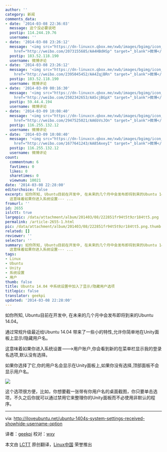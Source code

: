 ```yaml
---
author: ''
category: 新闻
comments_data:
- date: '2014-03-08 22:36:03'
  message: 这个没必要说吧
  postip: 114.244.19.76
  username: ''
- date: '2014-03-08 23:26:12'
  message: '<img src="https://dn-linuxcn.qbox.me/xwb/images/bgimg/icon_logo.png" />道法自然無量雲(<a
    href="http://weibo.com/2073155685/AA4HBdHSp" target="_blank">微博</a>): 转发微博'
  postip: 183.52.118.190
  username: 微博评论
- date: '2014-03-08 23:26:12'
  message: '<img src="https://dn-linuxcn.qbox.me/xwb/images/bgimg/icon_logo.png" />一片静雪(<a
    href="http://weibo.com/2395045452/AA4ZqjBRn" target="_blank">微博</a>): 转发微博'
  postip: 183.52.118.190
  username: 微博评论
- date: '2014-03-09 00:16:30'
  message: '<img src="https://dn-linuxcn.qbox.me/xwb/images/bgimg/icon_logo.png" />上火的快乐生活(<a
    href="http://weibo.com/2502342653/AA5cjBGpX" target="_blank">微博</a>): 转发微博'
  postip: 59.44.4.194
  username: 微博评论
- date: '2014-03-09 10:08:40'
  message: '<img src="https://dn-linuxcn.qbox.me/xwb/images/bgimg/icon_logo.png" />Elementary-Luna(<a
    href="http://weibo.com/2947525021/AA6bVsJOn" target="_blank">微博</a>): 转发微博'
  postip: 116.255.132.12
  username: 微博评论
- date: '2014-03-09 10:08:40'
  message: '<img src="https://dn-linuxcn.qbox.me/xwb/images/bgimg/icon_logo.png" />魏少钎(<a
    href="http://weibo.com/1677641243/AA85AxeyI" target="_blank">微博</a>): 最近我已频频被Ubuntu刷屏'
  postip: 116.255.132.12
  username: 微博评论
count:
  commentnum: 6
  favtimes: 0
  likes: 0
  sharetimes: 0
  viewnum: 10021
date: '2014-03-08 22:28:00'
editorchoice: false
excerpt: 如你所知, Ubuntu目前在开发中, 在未来的几个月中会发布即将到来的Ubuntu 14.04。 通过常规升级最近给Ubuntu 14.04 带来了一些小的特性,允许你简单地在Unity面板上显示/隐藏用户名。
  这意味着如果你进入系统设置--- ...
fromurl: ''
id: 2655
islctt: true
largepic: /data/attachment/album/201403/08/222851fr94t5t9zr184tt5.png
permalink: /article-2655-1.html
pic: /data/attachment/album/201403/08/222851fr94t5t9zr184tt5.png.thumb.jpg
related: []
reviewer: ''
selector: ''
summary: 如你所知, Ubuntu目前在开发中, 在未来的几个月中会发布即将到来的Ubuntu 14.04。 通过常规升级最近给Ubuntu 14.04 带来了一些小的特性,允许你简单地在Unity面板上显示/隐藏用户名。
  这意味着如果你进入系统设置--- ...
tags:
- Linux
- Ubuntu
- Unity
- 系统设置
- 用户
thumb: false
title: Ubuntu 14.04 中系统设置中加入了显示/隐藏用户选项
titlepic: false
translator: geekpi
updated: '2014-03-08 22:28:00'
---
```


如你所知, Ubuntu目前在开发中, 在未来的几个月中会发布即将到来的Ubuntu 14.04。


通过常规升级最近给Ubuntu 14.04 带来了一些小的特性,允许你简单地在Unity面板上显示/隐藏用户名。


这意味着如果你进入系统设置--->用户账户,你会看到新的在菜单栏显示我的登录名选项,默认没有选择。


如果你选择了它,你的用户名会显示在Unity面板上,如果你没有选择,顶部面板不会显示用户名。


![](/data/attachment/album/201403/08/222851fr94t5t9zr184tt5.png)


这个选项很方便，比如，你想要截一张带有你用户名的桌面截图，你只要单击选项，不久之后你就可以通过禁用它来整理你的Unity面板而不必使用非默认的程序。




---


via: <http://iloveubuntu.net/ubuntu-1404s-system-settings-received-showhide-username-option>


译者：[geekpi](https://github.com/geekpi) 校对：[wxy](https://github.com/wxy)


本文由 [LCTT](https://github.com/LCTT/TranslateProject) 原创翻译，[Linux中国](http://linux.cn/) 荣誉推出